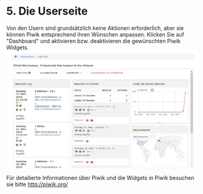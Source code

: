 # 5. Die Userseite

Von den Usern sind grundsätzlich keine Aktionen erforderlich, aber sie können Piwik entsprechend ihren Wünschen anpassen.
Klicken Sie auf "Dashboard" und aktivieren bzw. deaktivieren die gewünschten Piwik Widgets. 
![](../assets/5userside_1.png)

Für detailierte Informationen über Piwik und die Widgets in Piwik besuchen sie bitte http://piwik.org/